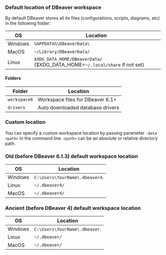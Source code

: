 ### Default location of DBeaver workspace 
By default DBeaver stores all its files (configurations, scripts, diagrams, etc) in the following folder:

OS | Location
---|---
Windows | `%APPDATA%\DBeaverData\`
MacOS | `~/Library/DBeaverData/`
Linux | `$XDG_DATA_HOME/DBeaverData/` ($XDG_DATA_HOME=`~/.local/share` if not set)

#### Folders

Folder | Location
---|---
`workspace6` | Workspace files for DBeaver 6.1+
`drivers` | Auto downloaded database drivers

### Custom location

You can specify a custom workspace location by passing parameter `-data <path>` in the command line. `<path>` can be an absolute or relative directory path.

### Old (before DBeaver 6.1.3) default workspace location

OS | Location
---|---
Windows | `C:\Users\YourName\.dbeaver4`.
Linux | `~/.dbeaver4/`
MacOS | `~/.dbeaver4/`

### Ancient (before DBeaver 4) default workspace location

OS | Location
---|---
Windows | `C:\Users\YourName\.dbeaver`.
Linux | `~/.dbeaver/`
MacOS | `~/.dbeaver/`
